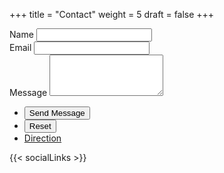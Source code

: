 +++
title = "Contact"
weight = 5
draft = false
+++


<form method="post" action="https://formspree.io/hxliao@ualr.edu">
	<div class="field half first">
		<label for="name">Name</label>
		<input type="text" name="name" id="name" />
	</div>
	<div class="field half">
		<label for="email">Email</label>
		<input type="text" name="email" id="email" />
	</div>
	<div class="field">
		<label for="message">Message</label>
		<textarea name="message" id="message" rows="4"></textarea>
	</div>
	<ul class="actions">
		<li><input type="submit" value="Send Message" class="special" /></li>
		<li><input type="reset" value="Reset" /></li>
		<li><a href="https://goo.gl/maps/cVWHwg4kcex" class="button special">Direction</a></li>
	</ul>
</form>

{{< socialLinks >}}